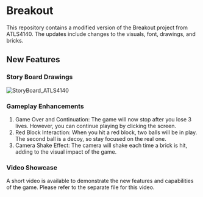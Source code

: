 # Breakout
This repository contains a modified version of the Breakout project from ATLS4140. The updates include changes to the visuals, font, drawings, and bricks.

## New Features
### Story Board Drawings
![StoryBoard_ATLS4140](https://github.com/user-attachments/assets/adfcb22e-5c9a-491f-99c2-bb1f20466b00)

### Gameplay Enhancements 
1. Game Over and Continuation: The game will now stop after you lose 3 lives. However, you can continue playing by clicking the screen.
2. Red Block Interaction: When you hit a red block, two balls will be in play. The second ball is a decoy, so stay focused on the real one.
3. Camera Shake Effect: The camera will shake each time a brick is hit, adding to the visual impact of the game.

### Video Showcase
A short video is available to demonstrate the new features and capabilities of the game. Please refer to the separate file for this video.
